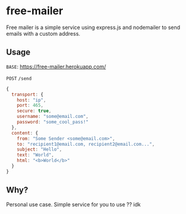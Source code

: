 # free-mailer

Free mailer is a simple service using express.js and nodemailer to send emails with a custom address.

## Usage

`BASE`: https://free-mailer.herokuapp.com/

`POST` `/send`

```js
{
  transport: {
    host: "ip",
    port: 465,
    secure: true,
    username: "some@email.com",
    password: "some_cool_pass!"
  },
  content: {
    from: "Some Sender <some@email.com>",
    to: "recipient1@email.com, recipient2@email.com...",
    subject: "Hello",
    text: "World",
    html: "<b>World</b>"
  }
}
```

## Why?
Personal use case. Simple service for you to use ?? idk
